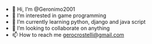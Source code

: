 - 👋 Hi, I’m @Geronimo2001
- 👀 I’m interested in game programming
- 🌱 I’m currently learning python, django and java script
- 💞️ I’m looking to collaborate on anything 
- 📫 How to reach me gerocrostelli@gmail.com

<!---
Geronimo2001/Geronimo2001 is a ✨ special ✨ repository because its `README.md` (this file) appears on your GitHub profile.
You can click the Preview link to take a look at your changes.
--->
